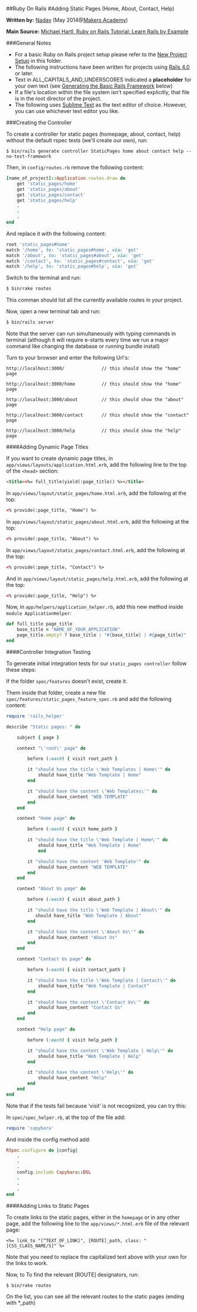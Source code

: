 ##Ruby On Rails 
#Adding Static Pages (Home, About, Contact, Help)

__Written by:__ [Nadav](https://github.com/nadavmatalon)
(May 2014@[Makers Academy](http://www.makersacademy.com/))


__Main Source:__ [Michael Hartl, Ruby on Rails Tutorial: Learn Rails by Example](http://www.railstutorial.org/book/)


###General Notes

* For a basic Ruby on Rails project setup please refer to the [New Project Setup](./ror_new_project_setup.md) 
in this folder.
* The following instructions have been written for projects using 
[Rails 4.0](http://rubyonrails.org/) or later.
* Text in ALL_CAPITALS_AND_UNDERSCORES indicated a __placeholder__ for your own text 
(see [Generating the Basic Rails Framework](#generating-the-basic-rails-framework) below)
* If a file's location within the file system isn't specified explicitly, that file is 
in the root director of the project.
* The following uses [Sublime Text](http://www.sublimetext.com/3) as the text editor of choice. However, you can use whichever
text editor you like.


###Creating the Controller

To create a controller for static pages (homepage, about, contact, help) without the 
default rspec tests (we'll create our own), run:

```
$ bin/rails generate controller StaticPages home about contact help --no-test-framework
```

Then, in `config/routes.rb` remove the following content:

```ruby
[name_of_project]::Application.routes.draw do
    get 'static_pages/home'
    get 'static_pages/about'
	get 'static_pages/contact'
	get 'static_pages/help'
    .
    .
    .
end
```

And replace it with the following content:

```ruby
root 'static_pages#home'
match '/home', to: 'static_pages#home', via: 'get'
match '/about', to: 'static_pages#about', via: 'get'
match '/contact', to: 'static_pages#contact', via: 'get'
match '/help', to: 'static_pages#help', via: 'get'
```

Switch to the terminal and run:

```bash
$ bin/rake routes
```

This comman should list all the currently available routes in your project.


Now, open a new terminal tab and run:

```bash
$ bin/rails server
```

Note that the server can run simultaneously with typing commands in terminal 
(although it will require e-starts every time we run a major command like 
changing the database or running bundle install)

Turn to your browser and enter the following Url's:

```
http://localhost:3000/				// this should show the "home" page

http://localhost:3000/home			// this should show the "home" page

http://localhost:3000/about			// this should show the "about" page

http://localhost:3000/contact		// this should show the "contact" page

http://localhost:3000/help			// this should show the "help" page
```


####Adding Dynamic Page Titles

If you want to create dynamic page titles, in `app/views/layouts/application.html.erb`, 
add the following line to the top of the `<head>` section:

```html
<title><%= full_title(yield(:page_title)) %></title>
```

In `app/views/layout/static_pages/home.html.erb`, add the following at the top:

```html
<% provide(:page_title, "Home") %>
```
		
In `app/views/layout/static_pages/about.html.erb`, add the following at the top:

```html
<% provide(:page_title, "About") %>
```

In `app/views/layout/static_pages/contact.html.erb`, add the following at the top:

```html
<% provide(:page_title, "Contact") %>
```

And in `app/views/layout/static_pages/help.html.erb`, add the following at the top:

```html
<% provide(:page_title, "Help") %>
```

Now, in `app/helpers/application_helper.rb`, add this new method inside `module ApplicationHelper`:

```ruby
def full_title page_title
    base_title = "NAME_OF_YOUR_APPLICATION"
    page_title.empty? ? base_title : "#{base_title} | #{page_title}"
end
```

####Controller Integration Testing

To generate initial integration tests for our `static_pages controller` follow these steps:

If the folder `spec/features` doesn't exist, create it.

Them inside that folder, create a new file `spec/features/static_pages_feature_spec.rb` 
and add the following content:

```ruby	
require 'rails_helper'

describe "Static pages: " do

    subject { page }

    context "\'root\' page" do

        before (:each) { visit root_path }

        it "should have the title \'Web Templates | Home\'" do
            should have_title "Web Template | Home"
        end

        it "should have the content \'Web Templates\'" do
            should have_content "WEB TEMPLATE"
        end
    end

	context "Home page" do

	    before (:each) { visit home_path }

        it "should have the title \'Web Template | Home\'" do
            should have_title "Web Template | Home"
            end

        it "should have the content 'Web Template'" do
            should have_content "WEB TEMPLATE"
        end
	end

    context "About Us page" do

        before (:each) { visit about_path }

        it "should have the title \'Web Template | About\'" do
           should have_title "Web Template | About"
        end

        it "should have the content \'About Us\'" do
            should have_content "About Us"
        end
    end

    context "Contact Us page" do

        before (:each) { visit contact_path }

        it "should have the title \'Web Template | Contact\'" do
            should have_title "Web Template | Contact"
        end

        it "should have the content \'Contact Us\'" do
            should have_content "Contact Us"
        end
    end

    context "Help page" do

        before (:each) { visit help_path }

        it "should have the content \'Web Template | Help\'" do
            should have_title "Web Template | Help"
        end

        it "should have the content \'Help\'" do
            should have_content "Help"
        end
    end
end
```

Note that if the tests fail because ‘visit’ is not recognized, you can try this:

In `spec/spec_helper.rb`, at the top of the file add:

```ruby
require 'capybara' 
```

And inside the config method add:

```ruby
RSpec.configure do |config|
    .
    .
    .
    config.include Capybara::DSL
    .
    .
    .
end
```

####Adding Links to Static Pages

To create links to the static pages, either in the `homepage` or in any other page, 
add the following line to the `app/views/*.html.erb` file of the relevant page:

```erb
<%= link_to "[“TEXT_OF_LINK]", [ROUTE]_path, class: "[CSS_CLASS_NAME/S]" %>
```

Note that you need to replace the capitalized text above with your own for the links to work.

Now, to To find the relevant [ROUTE] designators, run:

```bash
$ bin/rake routes
```

On the list, you can see all the relevant routes to the static pages (ending with *_path)


